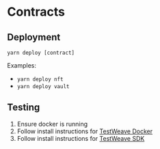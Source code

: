 # Contracts

## Deployment

`yarn deploy [contract]`

Examples:

- `yarn deploy nft`
- `yarn deploy vault`

## Testing

1. Ensure docker is running
2. Follow install instructions for [TestWeave Docker](https://github.com/ArweaveTeam/testweave-docker)
3. Follow install instructions for [TestWeave SDK](https://github.com/ArweaveTeam/testweave-sdk)

